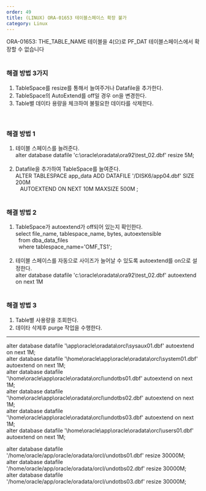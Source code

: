 ```yaml
---   
order: 49   
title: (LINUX) ORA-01653 테이블스페이스 확장 불가   
category: Linux   
---   
```

   
   
ORA-01653: THE_TABLE_NAME 테이블을 4(으)로 PF_DAT 테이블스페이스에서 확장할 수 없습니다   
    
### 해결 방법 3가지    
1. TableSpace를 resize를 통해서 늘여주거나 Datafile을 추가한다.   
2. TableSpace의 AutoExtend를 off일 경우 on을 변경한다.   
3. Table별 데이타 용량을 체크하여 불필요한 데이타를 삭제한다.   
    
    
### 해결 방법 1   
1. 테이블 스페이스를 늘려준다.   
alter database datafile 'c:\oracle\oradata\ora92\test_02.dbf' resize 5M;   
    
2. Datafile을 추가하여 TableSpace를 늘여준다.   
ALTER TABLESPACE app_data ADD DATAFILE '/DISK6/app04.dbf' SIZE 200M   
   AUTOEXTEND ON NEXT 10M MAXSIZE 500M ;   
    
### 해결 방법 2   
1. TableSpace가 autoextend가 off되어 있는지 확인한다.    
select file_name, tablespace_name, bytes, autoextensible   
  from dba_data_files   
  where tablespace_name='OMF_TS1';   
    
2. 테이블 스페이스를 자동으로 사이즈가 늘어날 수 있도록 autoextend를 on으로 설정한다.   
alter database datafile 'c:\oracle\oradata\ora92\test_02.dbf' autoextend on next 1M   
    
### 해결 방법 3   
1. Table별 사용량을 조회한다.   
2. 데이타 삭제후 purge 작업을 수행한다.   
---------------------------------------------------------------------------------   
   
alter database datafile '\app\oracle\oradata\orcl\sysaux01.dbf' autoextend on next 1M;   
alter database datafile '\home\oracle\app\oracle\oradata\orcl\system01.dbf' autoextend on next 1M;   
alter database datafile '\home\oracle\app\oracle\oradata\orcl\undotbs01.dbf' autoextend on next 1M;   
alter database datafile '\home\oracle\app\oracle\oradata\orcl\undotbs02.dbf' autoextend on next 1M;   
alter database datafile '\home\oracle\app\oracle\oradata\orcl\undotbs03.dbf' autoextend on next 1M;   
alter database datafile '\home\oracle\app\oracle\oradata\orcl\users01.dbf' autoextend on next 1M;   
   
   
alter database datafile '/home/oracle/app/oracle/oradata/orcl/undotbs01.dbf' resize 30000M;   
alter database datafile '/home/oracle/app/oracle/oradata/orcl/undotbs02.dbf' resize 30000M;   
alter database datafile '/home/oracle/app/oracle/oradata/orcl/undotbs03.dbf' resize 30000M;   
   
   
   
